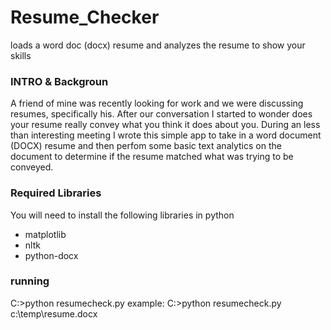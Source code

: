 # Resume_Checker
loads a word doc (docx) resume and analyzes the resume to show your skills

### INTRO & Backgroun
A friend of mine was recently looking for work and we were discussing resumes, specifically his. After our conversation I started to wonder does your resume really convey what you think it does about you.  During an less than interesting meeting I wrote this simple app to take in a word document (DOCX) resume and then perfom some basic text analytics on the document to determine if the resume matched what was trying to be conveyed.

### Required Libraries
You will need to install the following libraries in python
* matplotlib
* nltk
* python-docx

### running
C:>python resumecheck.py <path to docx file>
  example: C:>python resumecheck.py c:\temp\resume.docx

